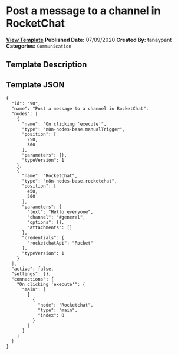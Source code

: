 # Post a message to a channel in RocketChat

**[View Template](https://n8n.io/workflows/462-/)**  **Published Date:** 07/09/2020  **Created By:** tanaypant  **Categories:** `Communication`  

## Template Description



## Template JSON

```
{
  "id": "90",
  "name": "Post a message to a channel in RocketChat",
  "nodes": [
    {
      "name": "On clicking 'execute'",
      "type": "n8n-nodes-base.manualTrigger",
      "position": [
        250,
        300
      ],
      "parameters": {},
      "typeVersion": 1
    },
    {
      "name": "Rocketchat",
      "type": "n8n-nodes-base.rocketchat",
      "position": [
        450,
        300
      ],
      "parameters": {
        "text": "Hello everyone",
        "channel": "#general",
        "options": {},
        "attachments": []
      },
      "credentials": {
        "rocketchatApi": "Rocket"
      },
      "typeVersion": 1
    }
  ],
  "active": false,
  "settings": {},
  "connections": {
    "On clicking 'execute'": {
      "main": [
        [
          {
            "node": "Rocketchat",
            "type": "main",
            "index": 0
          }
        ]
      ]
    }
  }
}
```
